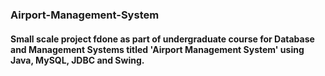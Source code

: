 ### Airport-Management-System

#### Small scale project fdone as part of undergraduate course for Database and Management Systems titled 'Airport Management System' using Java, MySQL, JDBC and Swing.
